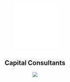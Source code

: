 <p align="center">
  <a href="https://www.thecapitalconsultants.com" target="_blank">
    <img type="image/svg+xml" width="150px" src="https://raw.githubusercontent.com/awl1991/capital-consultants/master/src/images/mainlogo.svg?token=ADY3SWKV7YRHEDRU7VHQ4AK6D3EPE">
  </a>
</p>
<h2 align="center">
  Capital Consultants
</h2>
<p align="center" line-height='4'>
  <img src="https://api.netlify.com/api/v1/badges/181d8830-fd2f-445e-bec0-5624a39e3ce7/deploy-status">
</p>
